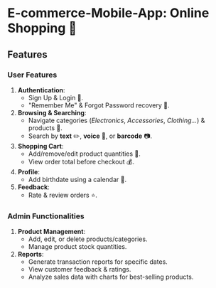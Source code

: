 # E-commerce-Mobile-App: Online Shopping 🛒  

## Features  

### User Features  
1. **Authentication**:  
   - Sign Up & Login 🔑.  
   - "Remember Me" & Forgot Password recovery 🔄.  
2. **Browsing & Searching**:  
   - Navigate categories (*Electronics*, *Accessories*, *Clothing...*) & products 📂.  
   - Search by **text** ✏️, **voice** 🎤, or **barcode** 📷.  
3. **Shopping Cart**:  
   - Add/remove/edit product quantities 🛒.  
   - View order total before checkout 💰.  
4. **Profile**:  
   - Add birthdate using a calendar 📅.  
5. **Feedback**:  
   - Rate & review orders ⭐.  


### Admin Functionalities  
1. **Product Management**:  
   - Add, edit, or delete products/categories.  
   - Manage product stock quantities.  
2. **Reports**:  
   - Generate transaction reports for specific dates.  
   - View customer feedback & ratings.  
   - Analyze sales data with charts for best-selling products.  
